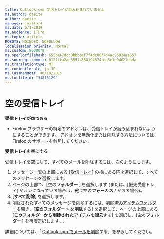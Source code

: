 ```yaml
---
title: Outlook.com 受信トレイが読み込まれていません
ms.author: daeite
author: daeite
manager: joallard
ms.date: 5/1/2019
ms.audience: ITPro
ms.topic: article
ROBOTS: NOINDEX, NOFOLLOW
localization_priority: Normal
ms.custom: 8000078
ms.openlocfilehash: 655be67dcc0bbbbaf7f4dc0077d4ac95934aa657
ms.sourcegitcommit: 0121f0a2ae35574588194374cda5e1e94021eada
ms.translationtype: MT
ms.contentlocale: ja-JP
ms.lasthandoff: 06/10/2019
ms.locfileid: "34815129"
---
```

# <a name="empty-inbox"></a>空の受信トレイ

**受信トレイが空である**

- Firefox ブラウザーの特定のアドオンは、受信トレイが読み込まれないようにすることができます。 [アドオンを無効化または削除](https://support.mozilla.org/kb/disable-or-remove-add-ons)する方法については、Firefox のサポートを参照してください。

**受信トレイを空にする**

受信トレイを空にして、すべてのメールを削除するには、次のようにします。

1. メッセージ一覧の上部にある [[受信トレイ](https://outlook.live.com/mail/inbox)] の横にある円を選択して、すべてのメッセージを選択します。
1. ページの上部で、[空の**フォルダー** ] を選択します (または、[優先受信トレイ] がオンになっている場合は、**他**に空の**フォーカス** / がある場合)。
1. [**すべて削除**] を選択します。
1. 削除されたすべてのメッセージを削除するには、削除[済みアイテムフォルダー](https://outlook.live.com/mail/deleteditems)を開き、[**空のフォルダー** > を**削除**する] を選択して、ページの上部にある [**このフォルダーから削除されたアイテムを復元**する] を選択し、[空の**フォルダー** ] を再度選択します。.

詳細については、「 [Outlook.com でメールを削除](https://support.office.com/article/a9b63739-5392-412a-8e9a-d4b02708dee4)する」を参照してください。